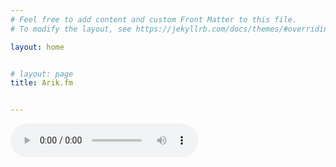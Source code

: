 ```yaml
---
# Feel free to add content and custom Front Matter to this file.
# To modify the layout, see https://jekyllrb.com/docs/themes/#overriding-theme-defaults

layout: home


# layout: page
title: Arik.fm


---
```

 <audio controls>
   <source src="/assets/neverlosemeremix2-001.wav" type="audio/mpeg">
   Your browser does not support the audio element.
 </audio>